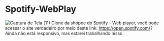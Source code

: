 # Spotify-WebPlay
![Captura de Tela (11)](https://user-images.githubusercontent.com/89216872/215371375-75d5c58b-176d-441c-9b39-6df3f2c5d8d4.png)
Clone da shopee do Spotify - Web player, você pode acessar o site verdadeiro por meio deste link: https://open.spotify.com/?
Ainda não está responsivo, mas estarei trabalhando nisso.
